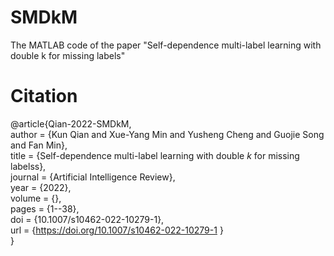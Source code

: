 # SMDkM
The MATLAB code of the paper "Self-dependence multi-label learning with double k for missing labels"
# Citation
@article{Qian-2022-SMDkM,  
    author		= {Kun Qian and Xue-Yang Min and Yusheng Cheng and Guojie Song and Fan Min},  
    title		= {Self-dependence multi-label learning with double $k$ for missing labelss},  
    journal		= {Artificial Intelligence Review},  
    year		= {2022},  
    volume		= {},  
    pages		= {1--38},  
    doi			= {10.1007/s10462-022-10279-1},  
    url			= {https://doi.org/10.1007/s10462-022-10279-1 }  
}

